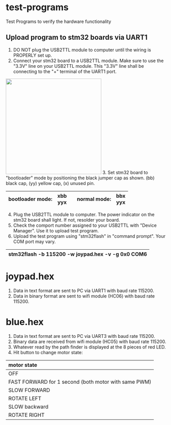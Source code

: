 # test-programs
Test Programs to verify the hardware functionality

## Upload program to stm32 boards via UART1
1. DO NOT plug the USB2TTL module to computer until the wiring is PROPERLY set up.
2. Connect your stm32 board to a USB2TTL module. Make sure to use the "3.3V" line on your USB2TTL module. This "3.3V" line shall be connecting to the "+" terminal of the UART1 port.
<img src="http://www.makerfabs.com/image/cache/makerfabs/USB-%20UART%20Convertor-%20CP2102/USB-%20UART%20Convertor-%20CP2102-1000x750.JPG" height="300" >
3. Set stm32 board to "bootloader" mode by positioning the black jumper cap as shown. (bb) black cap, (yy) yellow cap, (x) unused pin.

| bootloader mode: | xbb<br/>yyx | | normal mode: | bbx<br/>yyx |
|---|---|---|---|---|

4. Plug the USB2TTL module to computer. The power indicator on the stm32 board shall light. If not, resolder your board.
5. Check the comport number assigned to your USB2TTL with "Device Manager". Use it to upload test program.
6. Upload the test program using "stm32flash" in "command prompt". Your COM port may vary.

|stm32flash -b 115200 -w joypad.hex -v -g 0x0 COM6|
|---|

# joypad.hex
1. Data in text format are sent to PC via UART1 with baud rate 115200.
2. Data in binary format are sent to wifi module (HC06) with baud rate 115200.

# blue.hex
1. Data in text format are sent to PC via UART3 with baud rate 115200.
2. Binary data are received from wifi module (HC05) with baud rate 115200.
3. Whatever read by the path finder is displayed at the 8 pieces of red LED.
4. Hit button to change motor state:

|motor state|
|:---|
|OFF|
|FAST FORWARD for 1 second (both motor with same PWM)|
|SLOW FORWARD|
|ROTATE LEFT|
|SLOW backward|
|ROTATE RIGHT|
